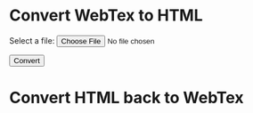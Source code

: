 <script src="https://ajax.googleapis.com/ajax/libs/jquery/3.4.1/jquery.min.js"></script>
<script src="./webtexParser.js"></script>
<script src="./convert.js"></script>
# Convert WebTex to HTML

<label for="file1">Select a file:</label>
<input type="file" id="file1" name="file1"> 

<button onClick='convertWebTex2HTML();'>Convert</button>

# Convert HTML back to WebTex